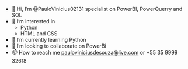 - 👋 Hi, I’m @PauloVinicius02131 specialist on PowerBI, PowerQuerry and SQL
- 👀 I’m interested in 
  - Python
  - HTML and CSS 
- 🌱 I’m currently learning Python
- 💞️ I’m looking to collaborate on PowerBi
- 📫 How to reach me pauloviniciusdesouza@live.com or +55 35 9999 32618

<!---
PauloVinicius02131/PauloVinicius02131 is a ✨ special ✨ repository because its `README.md` (this file) appears on your GitHub profile.
You can click the Preview link to take a look at your changes.
--->
